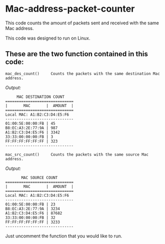 # Mac-address-packet-counter
This code counts the amount of packets sent and received  with the same Mac address.

This code was designed to run on Linux.

## These are the two function contained in this code:

```
mac_des_count()     Counts the packets with the same destination Mac address.
```
*Output:*

```
     MAC DESTINATION COUNT
==============================
|       MAC       |  AMOUNT  |
==============================
Local MAC: A1:B2:C3:D4:E5:F6
------------------------------
01:00:5E:00:00:FB | 45
B8:EC:A3:2E:77:9A | 987
A1:B2:C3:D4:E5:F6 | 3342
33:33:00:00:00:FB | 3
FF:FF:FF:FF:FF:FF | 323
------------------------------
```

```
mac_src_count()     Counts the packets with the same source Mac address.
```
*Output:*

```
       MAC SOURCE COUNT
==============================
|       MAC       |  AMOUNT  |
==============================
Local MAC: A1:B2:C3:D4:E5:F6
------------------------------
01:00:5E:00:00:FB | 23
B8:EC:A3:2E:77:9A | 3234
A1:B2:C3:D4:E5:F6 | 87682
33:33:00:00:00:FB | 32
FF:FF:FF:FF:FF:FF | 3233
------------------------------
```

Just uncomment the function that you would like to run.
